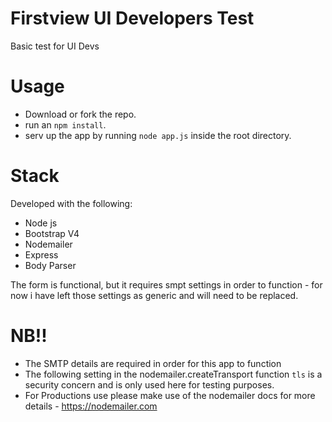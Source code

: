 # Firstview UI Developers Test
Basic test for UI Devs

# Usage
- Download or fork the repo.
- run an `npm install`.
- serv up the app by running `node app.js` inside the root directory.

# Stack
Developed with the following:
- Node js
- Bootstrap V4
- Nodemailer
- Express
- Body Parser

The form is functional, but it requires smpt settings in order to function - for now i have left those settings as generic and will need to be replaced.

# NB!!
- The SMTP details are required in order for this app to function
- The following setting in the nodemailer.createTransport function `tls` is a security concern and is only used here for testing purposes.
- For Productions use please make use of the nodemailer docs for more details - https://nodemailer.com
